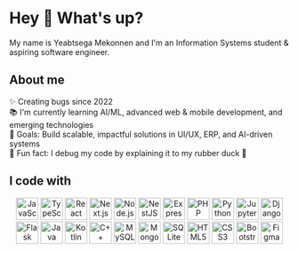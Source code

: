 <h1 align="left">Hey 👋 What's up?</h1>

<p align="left">My name is Yeabtsega Mekonnen and I'm an Information Systems student & aspiring software engineer.</p>

<h2 align="left">About me</h2>

<p align="left">
✨ Creating bugs since 2022<br>
📚 I'm currently learning AI/ML, advanced web & mobile development, and emerging technologies<br>
🎯 Goals: Build scalable, impactful solutions in UI/UX, ERP, and AI-driven systems<br>
🎲 Fun fact: I debug my code by explaining it to my rubber duck 🦆
</p>

<h2 align="left">I code with</h2>

<p align="center">
<img src="https://cdn.jsdelivr.net/gh/devicons/devicon/icons/javascript/javascript-original.svg" height="40" alt="JavaScript logo" /> 
<img src="https://cdn.jsdelivr.net/gh/devicons/devicon/icons/typescript/typescript-original.svg" height="40" alt="TypeScript logo" /> 
<img src="https://cdn.jsdelivr.net/gh/devicons/devicon/icons/react/react-original.svg" height="40" alt="React logo" /> 
<img src="https://cdn.jsdelivr.net/gh/devicons/devicon/icons/nextjs/nextjs-original.svg" height="40" alt="Next.js logo" /> 
<img src="https://cdn.jsdelivr.net/gh/devicons/devicon/icons/nodejs/nodejs-original.svg" height="40" alt="Node.js logo" /> 
<img src="https://cdn.jsdelivr.net/gh/devicons/devicon/icons/nestjs/nestjs-original.svg" height="40" alt="NestJS logo" /> 
<img src="https://cdn.jsdelivr.net/gh/devicons/devicon/icons/express/express-original.svg" height="40" alt="Express logo" /> 
<img src="https://cdn.jsdelivr.net/gh/devicons/devicon/icons/php/php-original.svg" height="40" alt="PHP logo" /> 
<img src="https://cdn.jsdelivr.net/gh/devicons/devicon/icons/python/python-original.svg" height="40" alt="Python logo" /> 
<img src="https://cdn.jsdelivr.net/gh/devicons/devicon/icons/jupyter/jupyter-original.svg" height="40" alt="Jupyter logo" /> 
<img src="https://cdn.jsdelivr.net/gh/devicons/devicon/icons/django/django-plain.svg" height="40" alt="Django logo" /> 
<img src="https://cdn.jsdelivr.net/gh/devicons/devicon/icons/flask/flask-original.svg" height="40" alt="Flask logo" /> 
<img src="https://cdn.jsdelivr.net/gh/devicons/devicon/icons/java/java-original.svg" height="40" alt="Java logo" /> 
<img src="https://cdn.jsdelivr.net/gh/devicons/devicon/icons/kotlin/kotlin-original.svg" height="40" alt="Kotlin logo" /> 
<img src="https://cdn.jsdelivr.net/gh/devicons/devicon/icons/cplusplus/cplusplus-original.svg" height="40" alt="C++ logo" /> 
<img src="https://cdn.jsdelivr.net/gh/devicons/devicon/icons/mysql/mysql-original.svg" height="40" alt="MySQL logo" /> 
<img src="https://cdn.jsdelivr.net/gh/devicons/devicon/icons/mongodb/mongodb-original.svg" height="40" alt="MongoDB logo" /> 
<img src="https://cdn.jsdelivr.net/gh/devicons/devicon/icons/sqlite/sqlite-original.svg" height="40" alt="SQLite logo" /> 
<img src="https://cdn.jsdelivr.net/gh/devicons/devicon/icons/html5/html5-original.svg" height="40" alt="HTML5 logo" /> 
<img src="https://cdn.jsdelivr.net/gh/devicons/devicon/icons/css3/css3-original.svg" height="40" alt="CSS3 logo" /> 
<img src="https://cdn.jsdelivr.net/gh/devicons/devicon/icons/bootstrap/bootstrap-original.svg" height="40" alt="Bootstrap logo" /> 
<img src="https://cdn.jsdelivr.net/gh/devicons/devicon/icons/figma/figma-original.svg" height="40" alt="Figma logo" />
</p>
